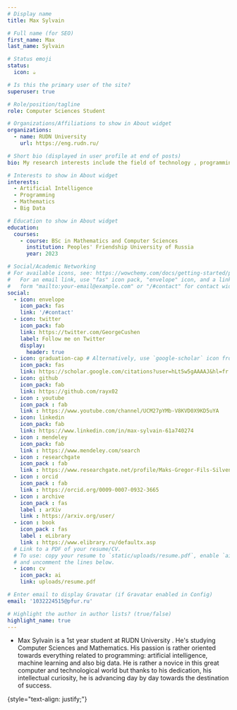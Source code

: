 ```yaml
---
# Display name
title: Max Sylvain

# Full name (for SEO)
first_name: Max
last_name: Sylvain

# Status emoji
status:
  icon: ☕️

# Is this the primary user of the site?
superuser: true

# Role/position/tagline
role: Computer Sciences Student

# Organizations/Affiliations to show in About widget
organizations:
  - name: RUDN University
    url: https://eng.rudn.ru/

# Short bio (displayed in user profile at end of posts)
bio: My research interests include the field of technology , programming and also mathematics.

# Interests to show in About widget
interests:
  - Artificial Intelligence
  - Programming
  - Mathematics
  - Big Data

# Education to show in About widget
education:
  courses:
    - course: BSc in Mathematics and Computer Sciences
      institution: Peoples' Friendship University of Russia
      year: 2023

# Social/Academic Networking
# For available icons, see: https://wowchemy.com/docs/getting-started/page-builder/#icons
#   For an email link, use "fas" icon pack, "envelope" icon, and a link in the
#   form "mailto:your-email@example.com" or "/#contact" for contact widget.
social:
  - icon: envelope
    icon_pack: fas
    link: '/#contact'
  - icon: twitter
    icon_pack: fab
    link: https://twitter.com/GeorgeCushen
    label: Follow me on Twitter
    display:
      header: true
  - icon: graduation-cap # Alternatively, use `google-scholar` icon from `ai` icon pack
    icon_pack: fas
    link: https://scholar.google.com/citations?user=hLt5w5gAAAAJ&hl=fr
  - icon: github
    icon_pack: fab
    link: https://github.com/rayx02
  - icon : youtube
    icon_pack : fab
    link : https://www.youtube.com/channel/UCM27pYMb-V8KVD0X9KD5uYA
  - icon: linkedin
    icon_pack: fab
    link: https://www.linkedin.com/in/max-sylvain-61a740274
  - icon : mendeley
    icon_pack: fab
    link : https://www.mendeley.com/search
  - icon : researchgate
    icon_pack : fab
    link : https://www.researchgate.net/profile/Maks-Gregor-Fils-Silven 
  - icon : orcid
    icon_pack : fab
    link : https://orcid.org/0009-0007-0932-3665
  - icon : archive
    icon_pack : fas
    label : arXiv
    link : https://arxiv.org/user/
  - icon : book
    icon_pack : fas
    label : eLibrary
    link : https://www.elibrary.ru/defaultx.asp 
  # Link to a PDF of your resume/CV.
  # To use: copy your resume to `static/uploads/resume.pdf`, enable `ai` icons in `params.yaml`,
  # and uncomment the lines below.
  - icon: cv
    icon_pack: ai
    link: uploads/resume.pdf

# Enter email to display Gravatar (if Gravatar enabled in Config)
email: '1032224515@pfur.ru'

# Highlight the author in author lists? (true/false)
highlight_name: true
---
```


- Max Sylvain is a 1st year student at RUDN University . He's studying Computer Sciences and Mathematics. His passion is rather oriented towards everything related to programming: artificial intelligence, machine learning and also big data. He is rather a novice in this great computer and technological world but thanks to his dedication, his intellectual curiosity, he is advancing day by day towards the destination of success.

{style="text-align: justify;"}
